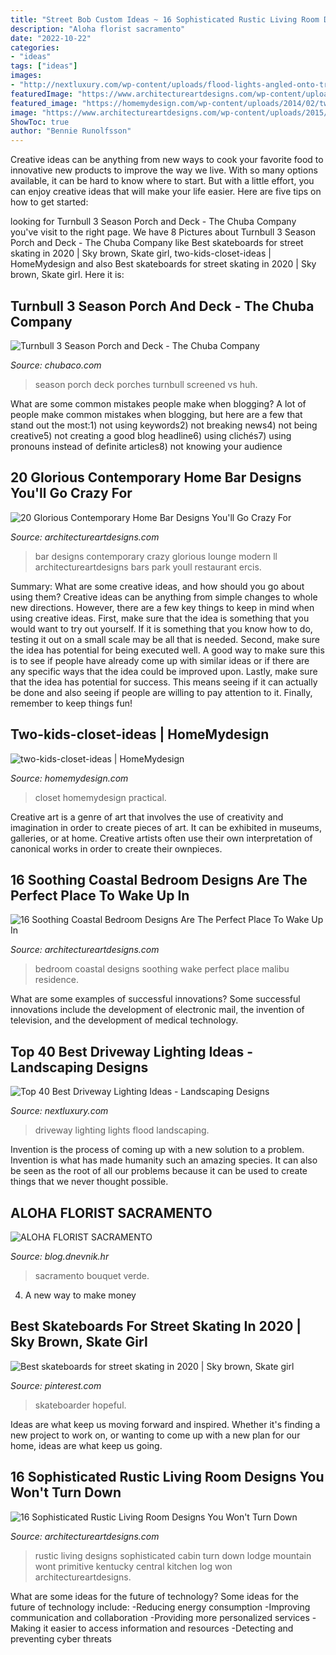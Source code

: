 ```yaml
---
title: "Street Bob Custom Ideas ~ 16 Sophisticated Rustic Living Room Designs You Won&#039;t Turn Down"
description: "Aloha florist sacramento"
date: "2022-10-22"
categories:
- "ideas"
tags: ["ideas"]
images:
- "http://nextluxury.com/wp-content/uploads/flood-lights-angled-onto-trees-driveway-lighting.jpg"
featuredImage: "https://www.architectureartdesigns.com/wp-content/uploads/2018/05/20-Glorious-Contemporary-Home-Bar-Designs-Youll-Go-Crazy-For-4.jpg"
featured_image: "https://homemydesign.com/wp-content/uploads/2014/02/two-kids-closet-ideas.jpg"
image: "https://www.architectureartdesigns.com/wp-content/uploads/2015/05/16-Soothing-Coastal-Bedroom-Designs-Are-The-Perfect-Place-To-Wake-Up-In-9.jpg"
ShowToc: true
author: "Bennie Runolfsson"
---
```



Creative ideas can be anything from new ways to cook your favorite food to innovative new products to improve the way we live. With so many options available, it can be hard to know where to start. But with a little effort, you can enjoy creative ideas that will make your life easier. Here are five tips on how to get started: 

	

		
looking for Turnbull 3 Season Porch and Deck - The Chuba Company you've visit to the right page. We have 8 Pictures about Turnbull 3 Season Porch and Deck - The Chuba Company like Best skateboards for street skating in 2020 | Sky brown, Skate girl, two-kids-closet-ideas | HomeMydesign and also Best skateboards for street skating in 2020 | Sky brown, Skate girl. Here it is:
		
    
## Turnbull 3 Season Porch And Deck - The Chuba Company

<img loading=lazy src="http://chubaco.com/wp-content/uploads/2013/06/turnbull-3-season-porch-and-deck2.jpg" onerror="this.onerror=null;this.src='https://tse2.mm.bing.net/th?id=OIP.KKKsR8tradEDToTVMyvn0AHaE9&amp;pid=15.1';" alt="Turnbull 3 Season Porch and Deck - The Chuba Company">

_Source: chubaco.com_

>season porch deck porches turnbull screened vs huh. 

	

What are some common mistakes people make when blogging?
A lot of people make common mistakes when blogging, but here are a few that stand out the most:1) not using keywords2) not breaking news4) not being creative5) not creating a good blog headline6) using clichés7) using pronouns instead of definite articles8) not knowing your audience

    
## 20 Glorious Contemporary Home Bar Designs You&#039;ll Go Crazy For

<img loading=lazy src="https://www.architectureartdesigns.com/wp-content/uploads/2018/05/20-Glorious-Contemporary-Home-Bar-Designs-Youll-Go-Crazy-For-4.jpg" onerror="this.onerror=null;this.src='https://tse1.mm.bing.net/th?id=OIP.DY-DrBGjlZHfByCSSSwxhQHaKN&amp;pid=15.1';" alt="20 Glorious Contemporary Home Bar Designs You&#039;ll Go Crazy For">

_Source: architectureartdesigns.com_

>bar designs contemporary crazy glorious lounge modern ll architectureartdesigns bars park youll restaurant ercis. 

	

Summary: What are some creative ideas, and how should you go about using them?
Creative ideas can be anything from simple changes to whole new directions. However, there are a few key things to keep in mind when using creative ideas. First, make sure that the idea is something that you would want to try out yourself. If it is something that you know how to do, testing it out on a small scale may be all that is needed. Second, make sure the idea has potential for being executed well. A good way to make sure this is to see if people have already come up with similar ideas or if there are any specific ways that the idea could be improved upon. Lastly, make sure that the idea has potential for success. This means seeing if it can actually be done and also seeing if people are willing to pay attention to it. Finally, remember to keep things fun!

    
## Two-kids-closet-ideas | HomeMydesign

<img loading=lazy src="https://homemydesign.com/wp-content/uploads/2014/02/two-kids-closet-ideas.jpg" onerror="this.onerror=null;this.src='https://tse1.mm.bing.net/th?id=OIP.g7gaNBAHBV1FeBsc_bSQVAHaJ4&amp;pid=15.1';" alt="two-kids-closet-ideas | HomeMydesign">

_Source: homemydesign.com_

>closet homemydesign practical. 

	

Creative art is a genre of art that involves the use of creativity and imagination in order to create pieces of art. It can be exhibited in museums, galleries, or at home. Creative artists often use their own interpretation of canonical works in order to create their ownpieces.

    
## 16 Soothing Coastal Bedroom Designs Are The Perfect Place To Wake Up In

<img loading=lazy src="https://www.architectureartdesigns.com/wp-content/uploads/2015/05/16-Soothing-Coastal-Bedroom-Designs-Are-The-Perfect-Place-To-Wake-Up-In-9.jpg" onerror="this.onerror=null;this.src='https://tse2.mm.bing.net/th?id=OIP.d_XA8bygv3naFHTX22myVQHaFk&amp;pid=15.1';" alt="16 Soothing Coastal Bedroom Designs Are The Perfect Place To Wake Up In">

_Source: architectureartdesigns.com_

>bedroom coastal designs soothing wake perfect place malibu residence. 

	

What are some examples of successful innovations?
Some successful innovations include the development of electronic mail, the invention of television, and the development of medical technology.

    
## Top 40 Best Driveway Lighting Ideas - Landscaping Designs

<img loading=lazy src="http://nextluxury.com/wp-content/uploads/flood-lights-angled-onto-trees-driveway-lighting.jpg" onerror="this.onerror=null;this.src='https://tse4.mm.bing.net/th?id=OIP.wKvIfUdHCZe6gLfza3C2TQAAAA&amp;pid=15.1';" alt="Top 40 Best Driveway Lighting Ideas - Landscaping Designs">

_Source: nextluxury.com_

>driveway lighting lights flood landscaping. 

	

Invention is the process of coming up with a new solution to a problem. Invention is what has made humanity such an amazing species. It can also be seen as the root of all our problems because it can be used to create things that we never thought possible.

    
## ALOHA FLORIST SACRAMENTO

<img loading=lazy src="http://bit.ly/pAl5SM" onerror="this.onerror=null;this.src='https://tse2.mm.bing.net/th?id=OIP.lycazRfQW6FxEP2T95zNpQHaE8&amp;pid=15.1';" alt="ALOHA FLORIST SACRAMENTO">

_Source: blog.dnevnik.hr_

>sacramento bouquet verde. 

	

4. A new way to make money 

    
## Best Skateboards For Street Skating In 2020 | Sky Brown, Skate Girl

<img loading=lazy src="https://i.pinimg.com/736x/ba/41/ec/ba41ec0aab0ed55bcfea3e82da60f76a.jpg" onerror="this.onerror=null;this.src='https://tse2.mm.bing.net/th?id=OIP.r6BnL6tuvT4lRmC81tvxzAHaLH&amp;pid=15.1';" alt="Best skateboards for street skating in 2020 | Sky brown, Skate girl">

_Source: pinterest.com_

>skateboarder hopeful. 

	

Ideas are what keep us moving forward and inspired. Whether it's finding a new project to work on, or wanting to come up with a new plan for our home, ideas are what keep us going.

    
## 16 Sophisticated Rustic Living Room Designs You Won&#039;t Turn Down

<img loading=lazy src="http://www.architectureartdesigns.com/wp-content/uploads/2016/08/16-Sophisticated-Rustic-Living-Room-Designs-You-Wont-Turn-Down-10-630x591.jpg" onerror="this.onerror=null;this.src='https://tse3.mm.bing.net/th?id=OIP.0mKn3RiCzM7PXqRsAp3FeAHaG8&amp;pid=15.1';" alt="16 Sophisticated Rustic Living Room Designs You Won&#039;t Turn Down">

_Source: architectureartdesigns.com_

>rustic living designs sophisticated cabin turn down lodge mountain wont primitive kentucky central kitchen log won architectureartdesigns. 

	

What are some ideas for the future of technology?
Some ideas for the future of technology include: 
-Reducing energy consumption 
-Improving communication and collaboration 
-Providing more personalized services 
-Making it easier to access information and resources 
-Detecting and preventing cyber threats

